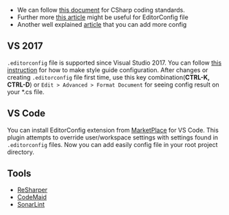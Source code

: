 - We can follow [this document](https://www.dofactory.com/reference/csharp-coding-standards) for CSharp coding standards.
- Further more [this article](https://docs.microsoft.com/en-us/visualstudio/ide/editorconfig-code-style-settings-reference) might be useful for EditorConfig file
- Another well explained [article](https://kent-boogaart.com/blog/editorconfig-reference-for-c-developers) that you can add more config

## VS 2017
`.editorconfig` file is supported since Visual Studio 2017. You can follow [this instruction](https://almvm.azurewebsites.net/labs/tfs/editorconfig/) for how to make style guide configuration.
After changes or creating `.editorconfig` file first time, use this key combination(**CTRL-K, CTRL-D**) or `Edit > Advanced > Format Document` for seeing config result on your *.cs file.

## VS Code
You can install EditorConfig extension from [MarketPlace](https://marketplace.visualstudio.com/items?itemName=EditorConfig.EditorConfig) for VS Code. This plugin attempts to override user/workspace settings with settings found in `.editorconfig` files. Now you can add easily config file in your root project directory.

## Tools

- [ReSharper](https://www.jetbrains.com/resharper/)
- [CodeMaid](https://github.com/codecadwallader/codemaid)
- [SonarLint](https://www.sonarlint.org/)
